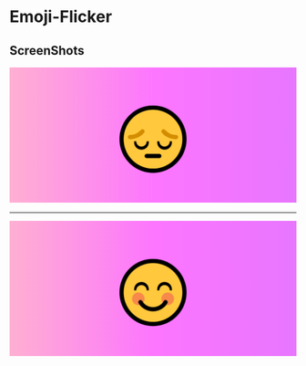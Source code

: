 # Emoji-Flicker

## ScreenShots
<img src="https://github.com/Bauddhik-Geeks/Emoji-Flicker/blob/main/ScreenShots/sad.png">
<hr>
<img src="https://github.com/Bauddhik-Geeks/Emoji-Flicker/blob/main/ScreenShots/smile.png">
